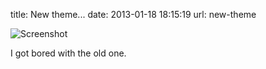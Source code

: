 title: New theme...
date: 2013-01-18 18:15:19
url: new-theme

![Screenshot](http://media.tumblr.com/1a3e3e519094923d168a1b90e64965cc/tumblr_inline_mgugkl83xR1rs73cz.png)

I got bored with the old one.

